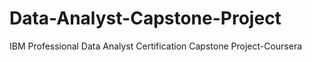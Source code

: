 # Data-Analyst-Capstone-Project
IBM Professional Data Analyst Certification Capstone Project-Coursera
